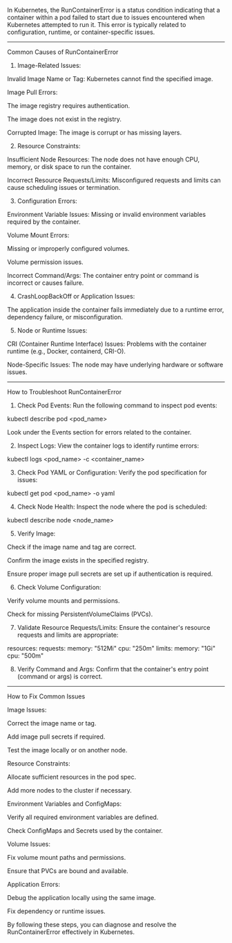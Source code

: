 In Kubernetes, the RunContainerError is a status condition indicating that a container within a pod failed to start due to issues encountered when Kubernetes attempted to run it. This error is typically related to configuration, runtime, or container-specific issues.


---

Common Causes of RunContainerError

1. Image-Related Issues:

Invalid Image Name or Tag: Kubernetes cannot find the specified image.

Image Pull Errors:

The image registry requires authentication.

The image does not exist in the registry.


Corrupted Image: The image is corrupt or has missing layers.



2. Resource Constraints:

Insufficient Node Resources: The node does not have enough CPU, memory, or disk space to run the container.

Incorrect Resource Requests/Limits: Misconfigured requests and limits can cause scheduling issues or termination.



3. Configuration Errors:

Environment Variable Issues: Missing or invalid environment variables required by the container.

Volume Mount Errors:

Missing or improperly configured volumes.

Volume permission issues.


Incorrect Command/Args: The container entry point or command is incorrect or causes failure.



4. CrashLoopBackOff or Application Issues:

The application inside the container fails immediately due to a runtime error, dependency failure, or misconfiguration.



5. Node or Runtime Issues:

CRI (Container Runtime Interface) Issues: Problems with the container runtime (e.g., Docker, containerd, CRI-O).

Node-Specific Issues: The node may have underlying hardware or software issues.





---

How to Troubleshoot RunContainerError

1. Check Pod Events: Run the following command to inspect pod events:

kubectl describe pod <pod_name>

Look under the Events section for errors related to the container.


2. Inspect Logs: View the container logs to identify runtime errors:

kubectl logs <pod_name> -c <container_name>


3. Check Pod YAML or Configuration: Verify the pod specification for issues:

kubectl get pod <pod_name> -o yaml


4. Check Node Health: Inspect the node where the pod is scheduled:

kubectl describe node <node_name>


5. Verify Image:

Check if the image name and tag are correct.

Confirm the image exists in the specified registry.

Ensure proper image pull secrets are set up if authentication is required.



6. Check Volume Configuration:

Verify volume mounts and permissions.

Check for missing PersistentVolumeClaims (PVCs).



7. Validate Resource Requests/Limits: Ensure the container's resource requests and limits are appropriate:

resources:
  requests:
    memory: "512Mi"
    cpu: "250m"
  limits:
    memory: "1Gi"
    cpu: "500m"


8. Verify Command and Args: Confirm that the container's entry point (command or args) is correct.




---

How to Fix Common Issues

Image Issues:

Correct the image name or tag.

Add image pull secrets if required.

Test the image locally or on another node.


Resource Constraints:

Allocate sufficient resources in the pod spec.

Add more nodes to the cluster if necessary.


Environment Variables and ConfigMaps:

Verify all required environment variables are defined.

Check ConfigMaps and Secrets used by the container.


Volume Issues:

Fix volume mount paths and permissions.

Ensure that PVCs are bound and available.


Application Errors:

Debug the application locally using the same image.

Fix dependency or runtime issues.



By following these steps, you can diagnose and resolve the RunContainerError effectively in Kubernetes.

